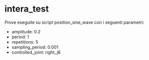 # intera_test
Prove eseguite su script position_sine_wave con i seguenti parametri:

- amplitude: 0.2
- period: 1
- repetitions: 5
- sampling_period: 0.001
- controlled_joint: right_j6



